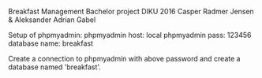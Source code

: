 Breakfast Management
Bachelor project DIKU 2016
Casper Radmer Jensen & Aleksander Adrian Gabel

Setup of phpmyadmin:
phpmyadmin host: local
phpmyadmin pass: 123456
database name: breakfast

Create a connection to phpmyadmin with above password and create a database named 'breakfast'.